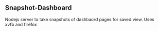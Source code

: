 ## Snapshot-Dashboard

Nodejs server to take snapshots of dashbaord pages for saved view. Uses xvfb and firefox